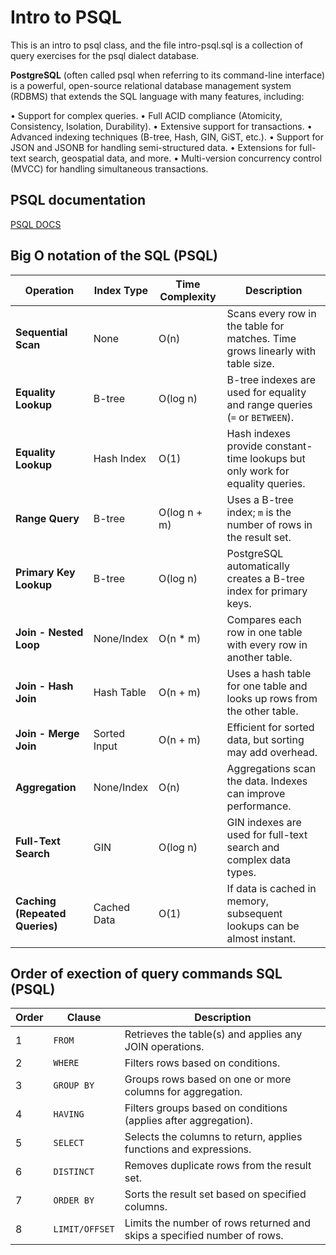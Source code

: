 # Intro to PSQL

This is an intro to psql class, and the file intro-psql.sql is a collection of query exercises for the psql dialect database.

**PostgreSQL** (often called psql when referring to its command-line interface) is a powerful, open-source relational database management system (RDBMS) that
extends the SQL language with many features, including:

•	Support for complex queries.
•	Full ACID compliance (Atomicity, Consistency, Isolation, Durability).
•	Extensive support for transactions.
•	Advanced indexing techniques (B-tree, Hash, GIN, GiST, etc.).
•	Support for JSON and JSONB for handling semi-structured data.
•	Extensions for full-text search, geospatial data, and more.
•	Multi-version concurrency control (MVCC) for handling simultaneous transactions.

## PSQL documentation

[PSQL DOCS](https://www.postgresql.org/docs/current/app-psql.html)

## Big O notation of the SQL (PSQL)

| **Operation**                  | **Index Type** | **Time Complexity** | **Description**                                                                |
| ------------------------------ | -------------- | ------------------- | ------------------------------------------------------------------------------ |
| **Sequential Scan**            | None           | O(n)                | Scans every row in the table for matches. Time grows linearly with table size. |
| **Equality Lookup**            | B-tree         | O(log n)            | B-tree indexes are used for equality and range queries (`=` or `BETWEEN`).     |
| **Equality Lookup**            | Hash Index     | O(1)                | Hash indexes provide constant-time lookups but only work for equality queries. |
| **Range Query**                | B-tree         | O(log n + m)        | Uses a B-tree index; `m` is the number of rows in the result set.              |
| **Primary Key Lookup**         | B-tree         | O(log n)            | PostgreSQL automatically creates a B-tree index for primary keys.              |
| **Join - Nested Loop**         | None/Index     | O(n \* m)           | Compares each row in one table with every row in another table.                |
| **Join - Hash Join**           | Hash Table     | O(n + m)            | Uses a hash table for one table and looks up rows from the other table.        |
| **Join - Merge Join**          | Sorted Input   | O(n + m)            | Efficient for sorted data, but sorting may add overhead.                       |
| **Aggregation**                | None/Index     | O(n)                | Aggregations scan the data. Indexes can improve performance.                   |
| **Full-Text Search**           | GIN            | O(log n)            | GIN indexes are used for full-text search and complex data types.              |
| **Caching (Repeated Queries)** | Cached Data    | O(1)                | If data is cached in memory, subsequent lookups can be almost instant.         |

## Order of exection of query commands SQL (PSQL)

| **Order** | **Clause**     | **Description**                                                          |
| --------- | -------------- | ------------------------------------------------------------------------ |
| 1         | `FROM`         | Retrieves the table(s) and applies any JOIN operations.                  |
| 2         | `WHERE`        | Filters rows based on conditions.                                        |
| 3         | `GROUP BY`     | Groups rows based on one or more columns for aggregation.                |
| 4         | `HAVING`       | Filters groups based on conditions (applies after aggregation).          |
| 5         | `SELECT`       | Selects the columns to return, applies functions and expressions.        |
| 6         | `DISTINCT`     | Removes duplicate rows from the result set.                              |
| 7         | `ORDER BY`     | Sorts the result set based on specified columns.                         |
| 8         | `LIMIT/OFFSET` | Limits the number of rows returned and skips a specified number of rows. |
